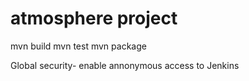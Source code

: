 # atmosphere project
mvn build
mvn test
mvn package

Global security- enable annonymous access to Jenkins

